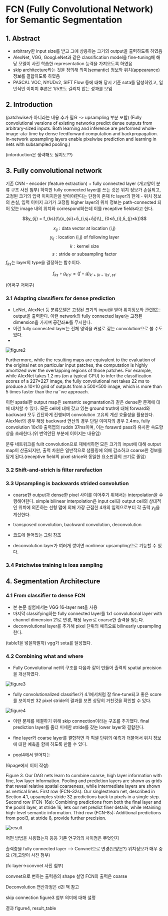 # FCN (Fully Convolutional Network) for Semantic Segmentation

## 1. Abstract
- arbitrary한 input size를 받고 그에 상응하는 크기의 output을 출력하도록 하였음
- AlexNet, VGG, GoogLeNet과 같은 classification model을 fine-tuning해 해당 모델이 사전 학습한 representation 능력을 가져오도록 하였음
- skip architecture라는 것을 정의해 의미(semantic) 정보와 위치(appearance) 정보를 결합하도록 하였음
- PASCAL VOC, NYUDv2, SIFT Flow 등에 대해 당시 기준 sota를 달성하였고, 일반적인 이미지 추론은 1/5초도 걸리지 않는 성과를 보임

## 2. Introduction

(patchwise가 아니라는 내용 추가 필요 -> upsampling 부분 포함)
(Fully convolutional versions of existing networks predict dense outputs from arbitrary-sized inputs. Both learning and inference are performed whole-image-ata-time by dense feedforward computation and backpropagation. In-network upsampling layers enable pixelwise prediction and learning in nets with subsampled pooling.)

(intorduction은 생략해도 될지도??)

## 3. Fully convolutional network

기존 CNN - encoder (feature extraction) + fully connected layer
(개고양이 분류 구조 사진 첨부)
하지만 fully connected layer를 쓰는 것은 위치 정보가 손실되고, 고정된 크기의 입력 이미지만을 받아야한다는 단점이 존재
fc layer의 한계 - 위치 정보의 손실, 입력 이미지 크기가 고정됨
higher layer의 위치 정보는 path-connected 되어 있는 image 내의 위치와 correspond하는데 이를 receptive fields라고 한다.

$$y_{ij} = f_{ks}(\\{x_{si}+δ_{i,sj+δj}\\}_ {0≤δ_{i},δ_{j}≤k})$$

$$x_{ij} : \text{data vector at location (i,j)}$$
$$y_{ij} : \text{location (i,j) of following layer}$$
$$k : \text{kernel size}$$
$$s : \text{stride or subsampling factor}$$
$f_{ks}$는 layer의 type을 결정하는 함수이다.

$$f_{ks} \circ g_{k\prime s\prime} = (f \circ g)_{k\prime + (k-1){s\prime},s{s\prime}} $$

(어쩌구 저쩌구)

### 3.1 Adapting classifiers for dense prediction
- LeNet, AlexNet 등 분류모델은 고정된 크기의 input을 받아 위치정보와 관련없는 output을 출력한다. 이런 network의 fully connected layer는 고정된 dimension을 가지며 공간좌표를 무시한다.
- 이런 fully connected layer는 전체 영역을 커널로 갖는 convolution으로 볼 수도 있다.
- 
![figure2](https://user-images.githubusercontent.com/59189961/190954586-33d26834-475e-4988-9ab8-4591485be332.PNG)

Furthermore, while the resulting maps are equivalent to the evaluation of the original net on particular input patches, the computation is highly amortized over the overlapping regions of those patches. For example, while AlexNet takes 1.2 ms (on a typical GPU) to infer the classification scores of a 227×227 image, the fully convolutional net takes 22 ms to produce a 10×10 grid of outputs from a 500×500 image, which is more than 5 times faster than the na¨ıve approach.

이런 spatial한 output map은 semantic segmantation과 같은 dense한 문제에 대해 대처할 수 있다. 모든 cell에 대해 갖고 있는 ground truth에 대해 forward와 backward 모두 간단하게 진행되며 convolution 고유의 계산 효율성을 활용한다. AlexNet의 경우 해당 backward 연산의 경우 단일 이미지의 경우 2.4ms, fully convolution 10x10 출력맵의 ruddn 37ms이며, 이는 forawrd pass와 유사한 속도향상을 초래한다.(위 번역안된 부분에 이어지는 내용임)

분류 네트워크를 fullt convolution으로 재해석하면 모든 크기의 input에 대해 output map이 산출되지만, 출력 차원은 일반적으로 샘플링에 의해 감소하고 coarse한 정보를 담게 된다.(receptive field의 pixel strice와 동일한 요소만큼의 크기로 줄임)

### 3.2 Shift-and-strich is filter rarefaction


### 3.3 Upsampling is backwards strided convolution
- coarse한 output과 dense한 pixel 사이를 이어주기 위해서는 interpolation을 수행해야한다. simple bilinear interpolation은 input cell과 output cell의 상대적인 위치에 의존하는 선형 맵에 의해 가장 근접한 4개의 입력으로부터 각 출력 $y_{ij}$을 계산한다.

- transposed convolution, backward convolution, deconvolution
- 코드에 들어있는 그림 참조
- deconvolution layer가 여러개 쌓이면 nonlinear upsampling으로 기능할 수 있다.

### 3.4 Patchwise training is loss sampling

## 4. Segmentation Architecture

### 4.1 From classifier to dense FCN
- 본 논문 실험에서는 VGG 16-layer net을 사용
- 마지막 classifying하는 fully connected layer를 1x1 convolutional layer with channel dimension 21로 변경, 해당 layer로 coarse한 출력을 얻는다.
- deconvolutional layer를 추가해 pixel 단위의 예측으로 bilinearly upsampling한다.

(table1을 넣을까말까)
vgg가 sota를 달성했다.

### 4.2 Combining what and where
- Fully Convolutional net의 구조를 다음과 같이 만들어 출력의 spatial precision을 개선하였다.

![figure3](https://user-images.githubusercontent.com/59189961/190954547-d974a646-90e1-4ef1-a039-dafc1cb1e8a1.png)

- fully convolutionalized classifier가 4.1에서처럼 잘 fine-tune되고 좋은 score를 보이지만 32 pixel stride의 결과를 보면 상당히 거친것을 확인할 수 있다.

![figure4](https://user-images.githubusercontent.com/59189961/190954570-d019d9d3-8456-4828-8251-d76d886251eb.png)

- 이런 문제를 해결하기 위해 skip connection이라는 구조를 추가했다. final prediction layer를 좀더 미세한 stride를 갖는 lower layer와 결합한다.
- fine layer와 coarse layer를 결합하면 각 픽셀 단위의 예측과 더불어서 위치 정보에 대한 예측을 함께 하도록 만들 수 있다.

- pool4에서 얻어지는 


(6page에서 이어 작성)


Figure 3. Our DAG nets learn to combine coarse, high layer information with fine, low layer information. Pooling and prediction layers are shown as grids that reveal relative spatial coarseness, while intermediate layers are shown as vertical lines. First row (FCN-32s): Our singlestream net, described in Section 4.1, upsamples stride 32 predictions back to pixels in a single step. Second row (FCN-16s): Combining predictions from both the final layer and the pool4 layer, at stride 16, lets our net predict finer details, while retaining high-level semantic information. Third row (FCN-8s): Additional predictions from pool3, at stride 8, provide further precision.



![result](https://user-images.githubusercontent.com/59189961/190954663-34770038-d507-47a2-9a97-82fc1239aaa0.png)

어떤 방법을 사용했는지 등등
기존 연구와의 차이점은 무엇인지

출력층을 fully connected layer --> Convnet으로 변경(모양은?)
위치정보가 매우 중요
(개,고양이 사진 첨부)

(fc layer->convnet 사진 첨부)

convnet으로 변하는 출력층의 shape 설명
FCN의 출력은 coarse

Deconvolution
연산과정은 d2l 책 참고

skip connection
figure3 첨부 
의미에 대해 설명

결과
figure4, result_table
